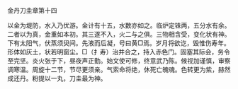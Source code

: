 金丹刀圭章第十四 

以金为堤防，水入乃优游。金计有十五，水数亦如之。临炉定铢两，五分水有余。二者以为真，金重如本初。其三遂不入，火二与之俱。三物相含受，变化状有神。下有太阳气，伏蒸须臾间。先液而后凝，号曰黄□焉。岁月将欲讫，毁惟伤寿年。形体如灰土，状若明窗尘。□（扌寿）治并合之，持入赤色门。固塞其际会，务令至完坚。炎火张于下，昼夜声正勤。始文使可修，终意武乃陈。候视加谨慎，审察调寒温。周旋十二节，节尽更须亲。气索命将绝，休死亡魄魂。色转更为紫，赫然成还丹。粉提以一丸，刀圭最为神。 

